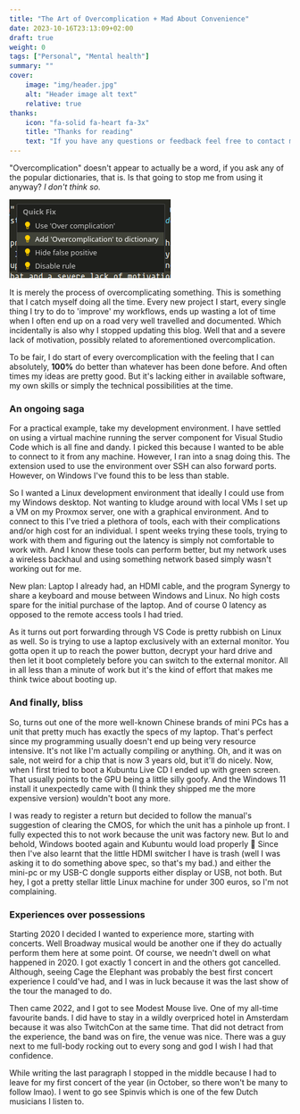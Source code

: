 ```yaml
---
title: "The Art of Overcomplication + Mad About Convenience"
date: 2023-10-16T23:13:09+02:00
draft: true
weight: 0
tags: ["Personal", "Mental health"]
summary: ""
cover:
    image: "img/header.jpg"
    alt: "Header image alt text"
    relative: true
thanks:
    icon: "fa-solid fa-heart fa-3x"
    title: "Thanks for reading"
    text: "If you have any questions or feedback feel free to contact me through the means listed [on my main site](https://dylanmaassen.nl). Sharing my posts is also really appreciated!"
---
```


"Overcomplication" doesn't appear to actually be a word, if you ask any of the popular dictionaries, that is.
Is that going to stop me from using it anyway? *I don't think so.* 

![A prompt in my editor to add "Overcomplicated" to the spell check dictionary](dictionary.png)

It is merely the process of overcomplicating something. This is something that I catch myself doing all the time. Every new project I start, every single thing I try to do to 'improve' my workflows, ends up wasting a lot of time when I often end up on a road very well travelled and documented. Which incidentally is also why I stopped updating this blog. Well that and a severe lack of motivation, possibly related to aforementioned overcomplication.  

To be fair, I do start of every overcomplication with the feeling that I can absolutely, **100%** do better than whatever has been done before. And often times my ideas are pretty good. But it's lacking either in available software, my own skills or simply the technical possibilities at the time.

### An ongoing saga
For a practical example, take my development environment. I have settled on using a virtual machine running the server component for Visual Studio Code which is all fine and dandy. I picked this because I wanted to be able to connect to it from any machine. However, I ran into a snag doing this. The extension used to use the environment over SSH can also forward ports. However, on Windows I've found this to be less than stable. 

So I wanted a Linux development environment that ideally I could use from my Windows desktop. Not wanting to kludge around with local VMs I set up a VM on my Proxmox server, one with a graphical environment. And to connect to this I've tried a plethora of tools, each with their complications and/or high cost for an individual. I spent weeks trying these tools, trying to work with them and figuring out the latency is simply not comfortable to work with. And I know these tools can perform better, but my network uses a wireless backhaul and using something network based simply wasn't working out for me.

New plan: Laptop I already had, an HDMI cable, and the program Synergy to share a keyboard and mouse between Windows and Linux. No high costs spare for the initial purchase of the laptop. And of course 0 latency as opposed to the remote access tools I had tried. 

As it turns out port forwarding through VS Code is pretty rubbish on Linux as well. So is trying to use a laptop exclusively with an external monitor. You gotta open it up to reach the power button, decrypt your hard drive and then let it boot completely before you can switch to the external monitor. All in all less than a minute of work but it's the kind of effort that makes me think twice about booting up. 

### And finally, bliss
So, turns out one of the more well-known Chinese brands of mini PCs has a unit that pretty much has exactly the specs of my laptop. That's perfect since my programming usually doesn't end up being very resource intensive. It's not like I'm actually compiling or anything. Oh, and it was on sale, not weird for a chip that is now 3 years old, but it'll do nicely. Now, when I first tried to boot a Kubuntu Live CD I ended up with green screen. That usually points to the GPU being a little silly goofy. And the Windows 11 install it unexpectedly came with (I think they shipped me the more expensive version) wouldn't boot any more. 

I was ready to register a return but decided to follow the manual's suggestion of clearing the CMOS, for which the unit has a pinhole up front. I fully expected this to not work because the unit was factory new. But lo and behold, Windows booted again and Kubuntu would load properly 🥳 Since then I've also learnt that the little HDMI switcher I have is trash (well I was asking it to do something above spec, so that's my bad.) and either the mini-pc or my USB-C dongle supports either display or USB, not both. But hey, I got a pretty stellar little Linux machine for under 300 euros, so I'm not complaining.  

### Experiences over possessions
Starting 2020 I decided I wanted to experience more, starting with concerts. Well Broadway musical would be another one if they do actually perform them here at some point. Of course, we needn't dwell on what happened in 2020. I got exactly 1 concert in and the others got cancelled. Although, seeing Cage the Elephant was probably the best first concert experience I could've had, and I was in luck because it was the last show of the tour the managed to do.

Then came 2022, and I got to see Modest Mouse live. One of my all-time favourite bands. I did have to stay in a wildly overpriced hotel in Amsterdam because it was also TwitchCon at the same time. That did not detract from the experience, the band was on fire, the venue was nice. There was a guy next to me full-body rocking out to every song and god I wish I had that confidence.

While writing the last paragraph I stopped in the middle because I had to leave for my first concert of the year (in October, so there won't be many to follow lmao). I went to go see Spinvis which is one of the few Dutch musicians I listen to. 
